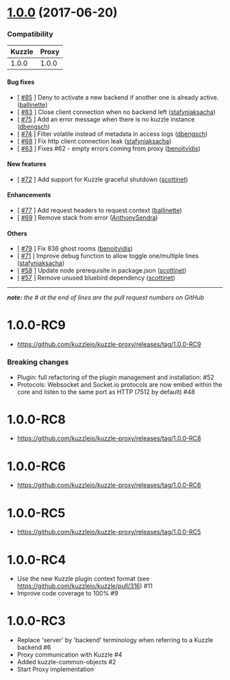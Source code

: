 # [1.0.0](https://github.com/kuzzleio/kuzzle-proxy/releases/tag/1.0.0) (2017-06-20)

### Compatibility

| Kuzzle | Proxy |
|--------|-------|
| 1.0.0 | 1.0.0 |

#### Bug fixes

- [ [#85](https://github.com/kuzzleio/kuzzle-proxy/pull/85) ] Deny to activate a new backend if another one is already active.   ([ballinette](https://github.com/ballinette))
- [ [#83](https://github.com/kuzzleio/kuzzle-proxy/pull/83) ] Close client connection when no backend left   ([stafyniaksacha](https://github.com/stafyniaksacha))
- [ [#75](https://github.com/kuzzleio/kuzzle-proxy/pull/75) ] Add an error message when there is no kuzzle instance   ([dbengsch](https://github.com/dbengsch))
- [ [#74](https://github.com/kuzzleio/kuzzle-proxy/pull/74) ] Filter volatile instead of metadata in access logs   ([dbengsch](https://github.com/dbengsch))
- [ [#68](https://github.com/kuzzleio/kuzzle-proxy/pull/68) ] Fix http client connection leak   ([stafyniaksacha](https://github.com/stafyniaksacha))
- [ [#63](https://github.com/kuzzleio/kuzzle-proxy/pull/63) ] Fixes #62 - empty errors coming from proxy   ([benoitvidis](https://github.com/benoitvidis))

#### New features

- [ [#72](https://github.com/kuzzleio/kuzzle-proxy/pull/72) ] Add support for Kuzzle graceful shutdown   ([scottinet](https://github.com/scottinet))

#### Enhancements

- [ [#77](https://github.com/kuzzleio/kuzzle-proxy/pull/77) ] Add request headers to request.context   ([ballinette](https://github.com/ballinette))
- [ [#69](https://github.com/kuzzleio/kuzzle-proxy/pull/69) ] Remove stack from error   ([AnthonySendra](https://github.com/AnthonySendra))

#### Others

- [ [#79](https://github.com/kuzzleio/kuzzle-proxy/pull/79) ] Fix 836 ghost rooms   ([benoitvidis](https://github.com/benoitvidis))
- [ [#71](https://github.com/kuzzleio/kuzzle-proxy/pull/71) ] Improve debug function to allow toggle one/multiple lines   ([stafyniaksacha](https://github.com/stafyniaksacha))
- [ [#58](https://github.com/kuzzleio/kuzzle-proxy/pull/58) ] Update node prerequisite in package.json   ([scottinet](https://github.com/scottinet))
- [ [#57](https://github.com/kuzzleio/kuzzle-proxy/pull/57) ] Remove unused bluebird dependency   ([scottinet](https://github.com/scottinet))
---

*__note:__ the # at the end of lines are the pull request numbers on GitHub*

# 1.0.0-RC9

* https://github.com/kuzzleio/kuzzle-proxy/releases/tag/1.0.0-RC9

### Breaking changes

* Plugin: full refactoring of the plugin management and installation: #52
* Protocols: Websocket and Socket.io protocols are now embed within the core and listen to the same port as HTTP (7512 by default) #48

# 1.0.0-RC8

* https://github.com/kuzzleio/kuzzle-proxy/releases/tag/1.0.0-RC8

# 1.0.0-RC6

* https://github.com/kuzzleio/kuzzle-proxy/releases/tag/1.0.0-RC6

# 1.0.0-RC5

* https://github.com/kuzzleio/kuzzle-proxy/releases/tag/1.0.0-RC5

# 1.0.0-RC4

* Use the new Kuzzle plugin context format (see https://github.com/kuzzleio/kuzzle/pull/316) #11
* Improve code coverage to 100% #9

# 1.0.0-RC3

* Replace 'server' by 'backend' terminology when referring to a Kuzzle backend  #6
* Proxy communication with Kuzzle #4
* Added kuzzle-common-objects #2
* Start Proxy implementation
